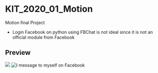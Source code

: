 # KIT_2020_01_Motion
Motion final Project
* Login Facebook on python using FBChat is not ideal since it is not an official module from Facebook
## Preview
![](example.gif)
![I message to myself on Facebook](messages.gif)
